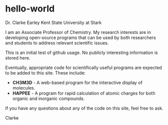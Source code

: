 # hello-world
Dr. Clarke Earley
Kent State University at Stark

I am an Associate Professor of Chemistry. My research interests are in developing open-source programs that can be used by both researchers and students to address relevant scientific issues.

This is an initial test of github usage. No publicly interesting information is stored here.

Eventually, appropriate code for scientifically useful programs are expected to be added to this site. These include:
* **CH3M3D** - A web-based program for the interactive display of molecules.
* **HAPPEE** - A program for rapid calculation of atomic charges for both organic and inorganic compounds.

If you have any questions about any of the code on this site, feel free to ask.

Clarke
